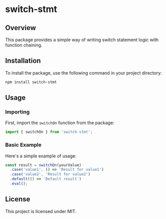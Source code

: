 # switch-stmt

## Overview

This package provides a simple way of writing switch statement logic with function chaining.

## Installation

To install the package, use the following command in your project directory:

```bash
npm install switch-stmt
```

## Usage

### Importing

First, import the `switchOn` function from the package:

```typescript
import { switchOn } from 'switch-stmt';
```

### Basic Example

Here's a simple example of usage:

```typescript
const result = switchOn(yourValue)
  .case('value1', () => 'Result for value1')
  .case('value2', 'Result for value2')
  .default(() => 'Default result')
  .eval();
```

## License

This project is licensed under MIT.

